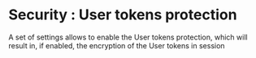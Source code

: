 # Security : User tokens protection
A set of settings allows to enable the User tokens protection, which will result in, if enabled, the encryption of the User tokens in session
